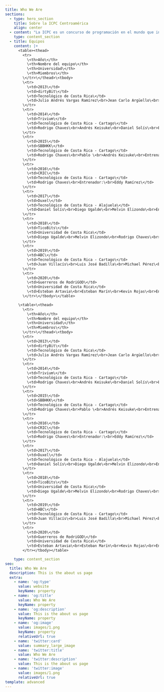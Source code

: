 ```yaml
---
title: Who We Are
sections:
  - type: hero_section
    title: Sobre la ICPC Centroamérica
    align: center
  - content: "La ICPC es un concurso de programación en el mundo que incluye 111 países y 3100 universidades para el año 2020, abierto a todo estudiante universitario menor o igual de 23 años.\n\nLa ICPC traza sus orígenes a 1970 cuando la primera competencia fue organizada por pioneros del Capítulo Alpha de la Sociedad de Honor de Ciencias de la Computación UPE. La iniciativa se esparció rápidamente dentro de los Estados Unidos y Canadá como un programa innovador para motivar ambición, aptitud para resolver problemas e incrementar las oportunidades de los estudiantes más fuertes en el campo de la computación.\n\nCon el paso del tiempo, el concurso se convirtió en una competencia de múltiples categorías con la primera ronda del campeonato llevada a cabo en 1977. Desde entonces, el concurso ha evolucionado en un esfuerzo colaborativo internacional de universidades que organizan competencias regionales que permiten a sus equipos avanzar a la ronda anual del campeonato mundial, la Final Mundial de la ICPC.\n\nEn el año 2005 Centroamérica concursa por primera vez, enviando un equipo a México, donde se encontraba la región de México y Centroamérica. Se continuó enviando un equipo por 6 años hasta que se interrumpió el proceso. Las universidades que participaron en este período fueron el Tecnológico de Costa Rica y la Universidad de Costa Rica.\n\nEn el año 2012, la UCR organiza un torneo nacional de programación denominado Símbolo, el cual imitaba el proceso de la ICPC. En el 2013, dos equipos ganadores de Símbolo, de la Universidad Nacional y del TEC participaron en el Tec de Monterrey volviendo así, Costa Rica a participar en la ICPC. Ocurrió lo mismo en el 2014.\_\n\nPara el año 2015, la sede Interuniversitaria de Alajuela se convirtió en la primera sede oficial de la ICPC para la región México y Centroamérica, fuera de México. Estuvo a cargo del Tecnológico de Costa Rica y se nombró director de sede al entrenador de los equipos que habían participado en 2013 y 2014, el profesor Eddy Ramírez.\n\nDesde entonces, de manera ininterrumpida se ha celebrado en esta sede la regional de ICPC de Latinoamérica y a partir de 2017 la Universidad Centroamericana José Simeón Cañas, en El Salvador ha sido la segunda sede centroamericana. Donde han participado equipos de Costa Rica, El Salvador, Guatemala y Nicaragua.\n\nEn el año 2018, Centroamérica fue promovida a región, independizando el puesto de México, lo que garantiza que se cuenta con al menos una plaza en la final mundial o la etapa posterior siguiente, para el equipo campeón de la regional centroamericana según el sistema de clasificación vigente hasta 2020.\n\nEn el año 2020, desde la coordinación centroamericana de la ICPC, se realizaron diversas actividades como parte de los compromisos adquiridos desde y en la final mundial del 2018 y 2019. Este año, la eliminatoria Regional de Centroamérica, se realiza de forma simultánea con México y es llamada *Gran Premio de México & Centroamérica*, la cual forma parte de los concursos de programación competitiva.\n"
    type: content_section
  - title: Equipos
    content: |+
      <table><thead>
        <tr>
          \<th>Año\</th>
          \<th>Nombre del equipo\</th>
          \<th>Universidad\</th>
          \<th>Miembros\</th>
        \</tr>\</thead>\<tbody>
        \<tr>
          \<td>2013\</td>
          \<td>dirtyBit\</td>
          \<td>Tecnológico de Costa Rica\</td>
          \<td>Julio Andrés Vargas Ramírez\<br>Jean Carlo Argüello\<br>Raúl Madrigal\<br>Entrenador: Francisco Torres\</td>
        \</tr>
        \<tr>
          \<td>2014\</td>
          \<td>Trivium\</td>
          \<td>Tecnológico de Costa Rica - Cartago\</td>
          \<td>Rodrigo Chaves\<br>Andrés Keisuke\<br>Daniel Solís\<br>Entrenador: Eddy Ramírez\</td>
        \</tr>
        \<tr>
          \<td>2015\</td>
          \<td>SBBHKK\</td>
          \<td>Tecnológico de Costa Rica - Cartago\</td>
          \<td>Rodrigo Chaves\<br>Pablo \<br>Andrés Keisuke\<br>Entrenador:\<br>Eddy Ramírez\</td>
        \</tr>
        \<tr>
          \<td>2016\</td>
          \<td>CRIC\</td>
          \<td>Tecnológico de Costa Rica - Cartago\</td>
          \<td>Rodrigo Chaves\<br>Entrenador:\<br>Eddy Ramírez\</td>
        \</tr>
        \<tr>
          \<td>2017\</td>
          \<td>Duxel\</td>
          \<td>Tecnológico de Costa Rica - Alajuela\</td>
          \<td>Daniel Solís\<br>Diego Ugalde\<br>Melvin Elizondo\<br>Entrenador: Eddy Ramírez\</td>
        \</tr>
        \<tr>
          \<td>2018\</td>
          \<td>TicoBits\</td>
          \<td>Universidad de Costa Rica\</td>
          \<td>Diego Ugalde\<br>Melvin Elizondo\<br>Rodrigo Chaves\<br>Entrenador:\<br>Eddy Ramírez\</td>
        \</tr>
        \<tr>
          \<td>2019\</td>
          \<td>ABC\</td>
          \<td>Tecnológico de Costa Rica - Cartago\</td>
          \<td>Juan Villacís\<br>Luis José Badilla\<br>Michael Pérez\<br>Entrenador:\<br>Byron Rojas\</td>
        \</tr>
        \<tr>
          \<td>2020\</td>
          \<td>Guerreros de RodriGOD\</td>
          \<td>Universidad de Costa Rica\</td>
          \<td>Esteban Artavia\<br>Esteban Marín\<br>Kevin Rojas\<br>Entrenador: Rodrigo Chaves\</td>
        \</tr>\</tbody>\</table>

      \<table>\<thead>
        \<tr>
          \<th>Año\</th>
          \<th>Nombre del equipo\</th>
          \<th>Universidad\</th>
          \<th>Miembros\</th>
        \</tr>\</thead>\<tbody>
        \<tr>
          \<td>2013\</td>
          \<td>dirtyBit\</td>
          \<td>Tecnológico de Costa Rica\</td>
          \<td>Julio Andrés Vargas Ramírez\<br>Jean Carlo Argüello\<br>Raúl Madrigal\<br>Entrenador: Francisco Torres\</td>
        \</tr>
        \<tr>
          \<td>2014\</td>
          \<td>Trivium\</td>
          \<td>Tecnológico de Costa Rica - Cartago\</td>
          \<td>Rodrigo Chaves\<br>Andrés Keisuke\<br>Daniel Solís\<br>Entrenador: Eddy Ramírez\</td>
        \</tr>
        \<tr>
          \<td>2015\</td>
          \<td>SBBHKK\</td>
          \<td>Tecnológico de Costa Rica - Cartago\</td>
          \<td>Rodrigo Chaves\<br>Pablo \<br>Andrés Keisuke\<br>Entrenador:\<br>Eddy Ramírez\</td>
        \</tr>
        \<tr>
          \<td>2016\</td>
          \<td>CRIC\</td>
          \<td>Tecnológico de Costa Rica - Cartago\</td>
          \<td>Rodrigo Chaves\<br>Entrenador:\<br>Eddy Ramírez\</td>
        \</tr>
        \<tr>
          \<td>2017\</td>
          \<td>Duxel\</td>
          \<td>Tecnológico de Costa Rica - Alajuela\</td>
          \<td>Daniel Solís\<br>Diego Ugalde\<br>Melvin Elizondo\<br>Entrenador: Eddy Ramírez\</td>
        \</tr>
        \<tr>
          \<td>2018\</td>
          \<td>TicoBits\</td>
          \<td>Universidad de Costa Rica\</td>
          \<td>Diego Ugalde\<br>Melvin Elizondo\<br>Rodrigo Chaves\<br>Entrenador:\<br>Eddy Ramírez\</td>
        \</tr>
        \<tr>
          \<td>2019\</td>
          \<td>ABC\</td>
          \<td>Tecnológico de Costa Rica - Cartago\</td>
          \<td>Juan Villacís\<br>Luis José Badilla\<br>Michael Pérez\<br>Entrenador:\<br>Byron Rojas\</td>
        \</tr>
        \<tr>
          \<td>2020\</td>
          \<td>Guerreros de RodriGOD\</td>
          \<td>Universidad de Costa Rica\</td>
          \<td>Esteban Artavia\<br>Esteban Marín\<br>Kevin Rojas\<br>Entrenador: Rodrigo Chaves\</td>
        </tr></tbody></table>

    type: content_section
seo:
  title: Who We Are
  description: This is the about us page
  extra:
    - name: 'og:type'
      value: website
      keyName: property
    - name: 'og:title'
      value: Who We Are
      keyName: property
    - name: 'og:description'
      value: This is the about us page
      keyName: property
    - name: 'og:image'
      value: images/1.png
      keyName: property
      relativeUrl: true
    - name: 'twitter:card'
      value: summary_large_image
    - name: 'twitter:title'
      value: Who We Are
    - name: 'twitter:description'
      value: This is the about us page
    - name: 'twitter:image'
      value: images/1.png
      relativeUrl: true
template: advanced
---
```


